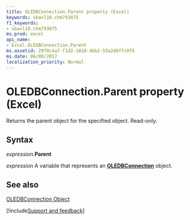 ```yaml
---
title: OLEDBConnection.Parent property (Excel)
keywords: vbaxl10.chm793075
f1_keywords:
- vbaxl10.chm793075
ms.prod: excel
api_name:
- Excel.OLEDBConnection.Parent
ms.assetid: 2970c4a7-f1d2-1010-4bb2-55a2d8ffc0f6
ms.date: 06/08/2017
localization_priority: Normal
---
```



# OLEDBConnection.Parent property (Excel)

Returns the parent object for the specified object. Read-only.


## Syntax

_expression_.**Parent**

_expression_ A variable that represents an **[OLEDBConnection](Excel.OLEDBConnection.md)** object.


## See also


[OLEDBConnection Object](Excel.OLEDBConnection.md)

[!include[Support and feedback](~/includes/feedback-boilerplate.md)]